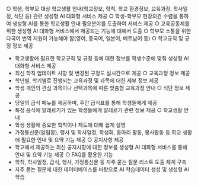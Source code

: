 ○ 학생, 학부모 대상 학교생활 안내(학교정보, 학칙, 학교 환경정보, 교육과정, 학사일정, 식단 등) 관련 생성형 AI 대화형 서비스 제공 
○ 학생-학부모 현장의견 수렴을 통하여 생성형 AI를 통한 학교생활 안내 필요분야를 도출하여 서비스 제공 
○ 교육공동체를 위한 생성형 AI 대화형 서비스에서 제공되는 기능에 대해서 도출 
○ 학부모 소통을 위한 다국어 번역 지원이 가능해야 함(영어, 중국어, 일본어, 베트남어 등) 
○ 학교규칙 및 규정 정보 제공 
 - 학교생활에 필요한 학교규칙 및 규정 등에 대한 정보를 학생수준에 맞춰 생성형 AI 대화형 서비스 제공 
 - 최신 학칙 업데이트 사항 및 변경된 규정도 실시간으로 제공 
 ○ 교육과정 정보 제공 
 - 학년별, 학기별로 진행되는 교육과정 및 과목에 대한 세부 정보 제공 
 - 학생 개인의 관심 과목이나 선택과목에 따른 맞춤형 교육과정 안내 
 ○ 식단 정보 제공 
 - 당일의 급식 메뉴를 제공하며, 주간 급식표를 통해 학생들에게 제공 
 - 특정 음식에 알레르기가 있는 학생들에게 알레르기 관련 정보 제공 
 ○ 학교생활 안내 
 - 학생 생활에 중요한 학칙이나 제도에 대해 쉽게 설명 
 - 가정통신문(알림장), 행사 및 학사일정, 학생회, 동아리 활동, 봉사활동 등 학교 생활에 필요한 안내 및 요약 기능 제공 
 ○ 공지사항 제공 
 - 학교에서 제공하는 최신 공지사항에 대한 정보를 생성형 AI 대화형 서비스를 통해 안내 및 요약 기능 제공 
 ○ FAQ를 활용한 기능 
 - 학칙, 학사일정, 급식, 행사, 가정통신문 등 자주 묻는 질문 리스트 도출 체계 구축 
 - 자주 묻는 질문에 대한 데이터베이스를 바탕으로 AI 학습데이터 생성 및 생성형 AI 학습